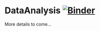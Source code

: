 # DataAnalysis [![Binder](https://mybinder.org/badge.svg)](https://mybinder.org/v2/gh/chrisburr/DataAnalysis/master?filepath=Microteach.ipynb)

More details to come...
